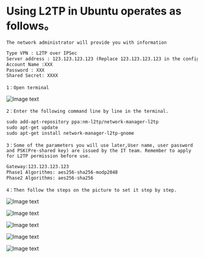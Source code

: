 # Using L2TP in Ubuntu operates as follows。
```The network administrator will provide you with information```

```txt
Type VPN : L2TP over IPSec
Server address : 123.123.123.123 (Replace 123.123.123.123 in the configuration file with your server address)
Account Name :XXX
Password : XXX
Shared Secret: XXXX
```
```1：Open terminal```

![Image text](https://gitee.com/nethowto/nethowto/raw/master/Img_folder/41.png)

```2：Enter the following command line by line in the terminal.```
```txt
sudo add-apt-repository ppa:nm-l2tp/network-manager-l2tp
sudo apt-get update
sudo apt-get install network-manager-l2tp-gnome
```
```3：Some of the parameters you will use later,User name, user password and PSK(Pre-shared key) are issued by the IT team. Remember to apply for L2TP permission before use.```
```txt
Gateway:123.123.123.123
Phase1 Algorithms: aes256-sha256-modp2048
Phase2 Algorithms: aes256-sha256
```
```4：Then follow the steps on the picture to set it step by step.```

![Image text](https://gitee.com/nethowto/nethowto/raw/master/Img_folder/42.png)

![Image text](https://gitee.com/nethowto/nethowto/raw/master/Img_folder/43.png)

![Image text](https://gitee.com/nethowto/nethowto/raw/master/Img_folder/44.png)

![Image text](https://gitee.com/nethowto/nethowto/raw/master/Img_folder/45.png)

![Image text](https://gitee.com/nethowto/nethowto/raw/master/Img_folder/46.png)